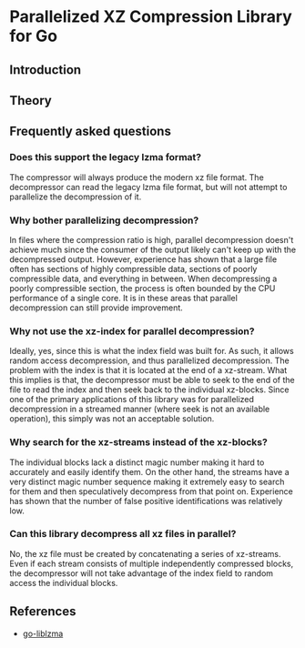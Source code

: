 
# Parallelized XZ Compression Library for Go #

## Introduction ##

## Theory ##

## Frequently asked questions ##

### Does this support the legacy lzma format? ###
The compressor will always produce the modern xz file format. The decompressor can read the legacy lzma file format, but will not attempt to parallelize the decompression of it.

### Why bother parallelizing decompression? ###
In files where the compression ratio is high, parallel decompression doesn't achieve much since the consumer of the output likely can't keep up with the decompressed output. However, experience has shown that a large file often has sections of highly compressible data, sections of poorly compressible data, and everything in between. When decompressing a poorly compressible section, the process is often bounded by the CPU performance of a single core. It is in these areas that parallel decompression can still provide improvement.

### Why not use the xz-index for parallel decompression? ###
Ideally, yes, since this is what the index field was built for. As such, it allows random access decompression, and thus parallelized decompression. The problem with the index is that it is located at the end of a xz-stream. What this implies is that, the decompressor must be able to seek to the end of the file to read the index and then seek back to the individual xz-blocks. Since one of the primary applications of this library was for parallelized decompression in a streamed manner (where seek is not an available operation), this simply was not an acceptable solution.

### Why search for the xz-streams instead of the xz-blocks? ###
The individual blocks lack a distinct magic number making it hard to accurately and easily identify them. On the other hand, the streams have a very distinct magic number sequence making it extremely easy to search for them and then speculatively decompress from that point on. Experience has shown that the number of false positive identifications was relatively low.

### Can this library decompress all xz files in parallel? ###
No, the xz file must be created by concatenating a series of xz-streams. Even if each stream consists of multiple independently compressed blocks, the decompressor will not take advantage of the index field to random access the individual blocks.

## References ##

* [go-liblzma](https://github.com/remyoudompheng/go-liblzma)
